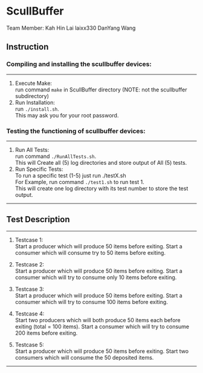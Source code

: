 # ScullBuffer
Team Member:
Kah Hin Lai   laixx330
DanYang Wang  
## Instruction
### Compiling and installing the scullbuffer devices:
--------------------------------------------------
1. Execute Make: <br>
run command ```make``` in ScullBuffer directory (NOTE: not the scullbuffer subdirectory)
2. Run Installation: <br>
run ```./install.sh```. <br>
This may ask you for your root password.<br>

### Testing the functioning of scullbuffer devices:
-------------------------------------------------
1.  Run All Tests:<br>
run command ```./RunAllTests.sh```.<br>
This will Create all (5) log directories and store output of All (5) tests.<br>
2.  Run Specific Tests:<br>
To run a specific test (1-5) just run ./testX.sh<br>
For Example, run command ```./test1.sh``` to run test 1.<br>
This will create one log directory with its test number to store the test output.
--------------------------------------------------

## Test Description
--------------------------------------------------
1. Testcase 1: <br>
 Start a producer which will produce 50 items before exiting.
 Start a consumer which will consume try to 50 items before exiting.

2. Testcase 2: <br>
 Start a producer which will produce 50 items before exiting.
 Start a consumer which will try to consume only 10 items before exiting.

3. Testcase 3: <br>
 Start a producer which will produce 50 items before exiting.
 Start a consumer which will try to consume 100 items before exiting.

4. Testcase 4: <br>
 Start two producers which will both produce 50 items each before exiting (total = 100 items).
 Start a consumer which will try to consume 200 items before exiting.

5. Testcase 5: <br>
 Start a producer which will produce 50 items before exiting.
 Start two consumers which will consume the 50 deposited items.
--------------------------------------------------
